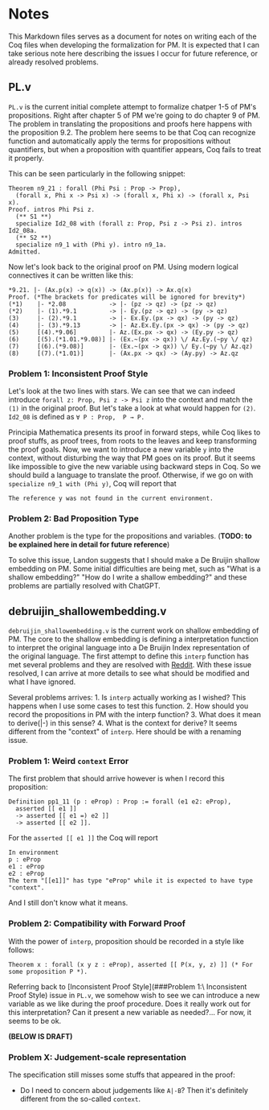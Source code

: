 # Notes

This Markdown files serves as a document for notes on writing each of the Coq files when developing the formalization for PM. It is expected that I can take serious note here describing the issues I occur for future reference, or already resolved problems.

## PL.v

`PL.v` is the current initial complete attempt to formalize chatper 1-5 of PM's propositions. Right after chapter 5 of PM we're going to do chapter 9 of PM. The problem in translating the propositions and proofs here happens with the proposition 9.2. The problem here seems to be that Coq can recognize function and automatically apply the terms for propositions without quantifiers, but when a proposition with quantifier appears, Coq fails to treat it properly. 

This can be seen particularly in the following snippet:

``` Coq
Theorem n9_21 : forall (Phi Psi : Prop -> Prop),
  (forall x, Phi x -> Psi x) -> (forall x, Phi x) -> (forall x, Psi x).
Proof. intros Phi Psi z.
  (** S1 **)
  specialize Id2_08 with (forall z: Prop, Psi z -> Psi z). intros Id2_08a.
  (** S2 **)
  specialize n9_1 with (Phi y). intro n9_1a.
Admitted.
```

Now let's look back to the original proof on PM. Using modern logical connectives it can be written like this:

```
*9.21. |- (Ax.p(x) -> q(x)) -> (Ax.p(x)) -> Ax.q(x)
Proof. (*The brackets for predicates will be ignored for brevity*)
(*1)	|- *2.08 			-> |- (pz -> qz) -> (pz -> qz) 
(*2)	|- (1).*9.1			-> |- Ey.(pz -> qz) -> (py -> qz)
(3)		|- (2).*9.1			-> |- Ex.Ey.(px -> qx) -> (py -> qz)
(4)		|- (3).*9.13		-> |- Az.Ex.Ey.(px -> qx) -> (py -> qz)
(5)		[(4).*9.06]			|- Az.(Ex.px -> qx) -> (Ey.py -> qz)
(6)		[(5).(*1.01.*9.08)]	|- (Ex.~(px -> qx)) \/ Az.Ey.(~py \/ qz)
(7) 	[(6).(*9.08)]		|- (Ex.~(px -> qx)) \/ Ey.(~py \/ Az.qz)
(8) 	[(7).(*1.01)]		|- (Ax.px -> qx) -> (Ay.py) -> Az.qz
```

### Problem 1: Inconsistent Proof Style

Let's look at the two lines with stars. We can see that we can indeed introduce `forall z: Prop, Psi z -> Psi z` into the context and match the `(1)` in the original proof. But let's take a look at what would happen for `(2)`. `Id2_08` is defined as `∀ P : Prop,  P → P.`  

Principia Mathematica presents its proof in forward steps, while Coq likes to proof stuffs, as proof trees, from roots to the leaves and keep transforming the proof goals. Now, we want to introduce a new variable `y` into the context, without disturbing the way that PM goes on its proof. But it seems like impossible to give the new variable using backward steps in Coq. So we should build a language to translate the proof. Otherwise, if we go on with `  specialize n9_1 with (Phi y)`, Coq will report that 

```
The reference y was not found in the current environment.
```

### Problem 2: Bad Proposition Type

Another problem is the type for the propositions and variables. (**TODO: to be explained here in detail for future reference**)

To solve this issue, Landon suggests that I should make a De Bruijin shallow embedding on PM. Some initial difficulties are being met, such as "What is a shallow embedding?" "How do I write a shallow embedding?" and these problems are partially resolved with ChatGPT.

## debruijin_shallowembedding.v

`debruijin_shallowembedding.v` is the current work on shallow embedding of PM. The core to the shallow embedding is defining a interpretation function to interpret the original language into a De Bruijin Index representation of the original language. The first attempt to define this `interp` function has met several problems and they are resolved with [Reddit](https://www.reddit.com/r/Coq/comments/11mlu81/cannot_determine_decreasing_argument_for_fix/). With these issue resolved, I can arrive at more details to see what should be modified and what I have ignored. 

Several problems arrives: 1. Is `interp` actually working as I wished? This happens when I use some cases to test this function. 2. How should you record the propositions in PM with the interp function? 3. What does it mean to derive(|-) in this sense? 4. What is the context for derive? It seems different from the "context" of `interp`. Here should be with a renaming issue.

### Problem 1: Weird `context` Error

The first problem that should arrive however is when I record this proposition:

```coq
Definition pp1_11 (p : eProp) : Prop := forall (e1 e2: eProp),
  asserted [[ e1 ]]
  -> asserted [[ e1 =) e2 ]]
  -> asserted [[ e2 ]].
```

For the `asserted [[ e1 ]]` the Coq will report

```
In environment
p : eProp
e1 : eProp
e2 : eProp
The term "[[e1]]" has type "eProp" while it is expected to have type "context".
```

And I still don't know what it means.

### Problem 2: Compatibility with Forward Proof

With the power of `interp`, proposition should be recorded in a style like follows:

```Coq
Theorem x : forall (x y z : eProp), asserted [[ P(x, y, z) ]] (* For some proposition P *).
```

Referring back to [Inconsistent Proof Style](###Problem 1:\ Inconsistent Proof Style) issue in `PL.v`, we somehow wish to see we can introduce a new variable as we like during the proof procedure. Does it really work out for this interpretation? Can it present a new variable as needed?... For now, it seems to be ok.

**(BELOW IS DRAFT)**

### Problem X: Judgement-scale representation

The specification still misses some stuffs that appeared in the proof:

- Do I need to concern about judgements like `A|-B`? Then it's definitely different from the so-called `context`.